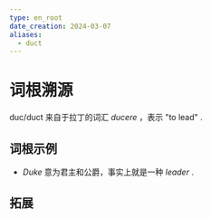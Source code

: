 ```yaml
---
type: en_root
date_creation: 2024-03-07
aliases:
  - duct
---
```

# 词根溯源
duc/duct 来自于拉丁的词汇 *ducere* ，表示 "to lead" .
## 词根示例
- *Duke* 意为君主和公爵，事实上就是一种 *leader* .
## 拓展